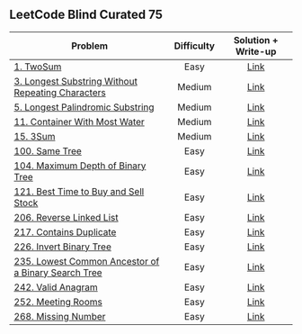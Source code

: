 ## LeetCode Blind Curated 75

**Problem** | **Difficulty** | **Solution + Write-up**
-- | :-: | :-:
[1. TwoSum](https://leetcode.com/problems/two-sum/) | Easy | [Link](https://github.com/david215/lc-blind-curated-75/tree/main/0001-TwoSum/)
[3. Longest Substring Without Repeating Characters](https://leetcode.com/problems/longest-substring-without-repeating-characters/) | Medium | [Link](https://github.com/david215/lc-blind-curated-75/tree/main/0003-LongestSubstringWithoutRepeatingCharacters/) | 
[5. Longest Palindromic Substring](https://leetcode.com/problems/longest-palindromic-substring/) | Medium | [Link](https://github.com/david215/lc-blind-curated-75/tree/main/0005-LongestPalindromicSubstring/)
[11. Container With Most Water](https://leetcode.com/problems/container-with-most-water/) | Medium | [Link](https://github.com/david215/lc-blind-curated-75/tree/main/0011-ContainerWithMostWater/)
[15. 3Sum](https://leetcode.com/problems/3sum/) | Medium | [Link](https://github.com/david215/lc-blind-curated-75/tree/main/0015-3Sum/)
[100. Same Tree](https://leetcode.com/problems/same-tree/) | Easy | [Link](https://github.com/david215/lc-blind-curated-75/tree/main/0100-SameTree/)
[104. Maximum Depth of Binary Tree](https://leetcode.com/problems/maximum-depth-of-binary-tree/) | Easy | [Link](https://github.com/david215/lc-blind-curated-75/tree/main/0104-MaximumDepthOfBinaryTree/)
[121. Best Time to Buy and Sell Stock](https://leetcode.com/problems/best-time-to-buy-and-sell-stock/) | Easy | [Link](https://github.com/david215/lc-blind-curated-75/tree/main/0121-BestTimeToBuyAndSellStock/)
[206. Reverse Linked List](https://leetcode.com/problems/reverse-linked-list/) | Easy | [Link](https://github.com/david215/lc-blind-curated-75/tree/main/0206-ReverseLinkedList/)
[217. Contains Duplicate](https://leetcode.com/problems/contains-duplicate/) | Easy | [Link](https://github.com/david215/lc-blind-curated-75/tree/main/0217-ContainsDuplicate/)
[226. Invert Binary Tree](https://leetcode.com/problems/invert-binary-tree/) | Easy | [Link](https://github.com/david215/lc-blind-curated-75/tree/main/0226-InvertBinaryTree/)
[235. Lowest Common Ancestor of a Binary Search Tree](https://leetcode.com/problems/lowest-common-ancestor-of-a-binary-search-tree/) | Easy | [Link](https://github.com/david215/lc-blind-curated-75/tree/main/0235-LowestCommonAncestorOfABinarySearchTree/)
[242. Valid Anagram](https://leetcode.com/problems/valid-anagram/) | Easy | [Link](https://github.com/david215/lc-blind-curated-75/tree/main/0242-ValidAnagram/)
[252. Meeting Rooms](https://leetcode.com/problems/meeting-rooms/) | Easy | [Link](https://github.com/david215/lc-blind-curated-75/tree/main/0252-MeetingRooms/)
[268. Missing Number](https://leetcode.com/problems/missing-number/) | Easy | [Link](https://github.com/david215/lc-blind-curated-75/tree/main/0268-MissingNumber/)
